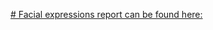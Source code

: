 [# Facial expressions report can be found here:](https://raduschirila.github.io/FacialExpressions/)
